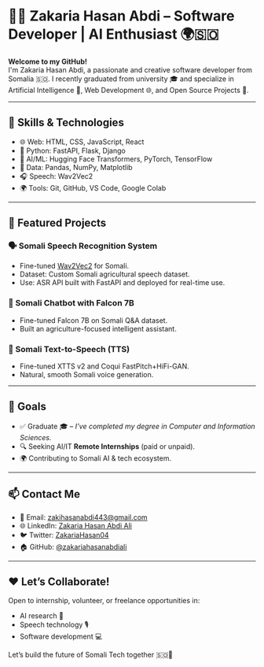 # 👨‍💻 Zakaria Hasan Abdi – Software Developer | AI Enthusiast 🌍🇸🇴

**Welcome to my GitHub!**  
I'm Zakaria Hasan Abdi, a passionate and creative software developer from Somalia 🇸🇴. I recently graduated from university 🎓 and specialize in Artificial Intelligence 🤖, Web Development 🌐, and Open Source Projects 🚀.

---

## 🧠 Skills & Technologies

- 🌐 Web: HTML, CSS, JavaScript, React
- 🐍 Python: FastAPI, Flask, Django
- 🤖 AI/ML: Hugging Face Transformers, PyTorch, TensorFlow
- 🧪 Data: Pandas, NumPy, Matplotlib
- 🎧 Speech: Wav2Vec2
- 🌍 Tools: Git, GitHub, VS Code,  Google Colab

---

## 📂 Featured Projects

### 🗣️ Somali Speech Recognition System
- Fine-tuned [Wav2Vec2](https://huggingface.co/facebook/wav2vec2-large-xlsr-53) for Somali.
- Dataset: Custom Somali agricultural speech dataset.
- Use: ASR API built with FastAPI and deployed for real-time use.

### 🧠 Somali Chatbot with Falcon 7B
- Fine-tuned Falcon 7B on Somali Q&A dataset.
- Built an agriculture-focused intelligent assistant.

### 🎤 Somali Text-to-Speech (TTS)
- Fine-tuned XTTS v2 and Coqui FastPitch+HiFi-GAN.
- Natural, smooth Somali voice generation.

---

## 🎯 Goals

- ✅ Graduate 🎓 – *I’ve completed my degree in Computer and Information Sciences.*
- 🔍 Seeking AI/IT **Remote Internships** (paid or unpaid).
- 🌍 Contributing to Somali AI & tech ecosystem.

---

## 📫 Contact Me

- 📧 Email: zakihasanabdi443@gmail.com  
- 🌐 LinkedIn: [Zakaria Hasan Abdi Ali](https://www.linkedin.com/in/zakaria-hassan-abdi-ali-0b6b96238/)  
- 🐦 Twitter: [ZakariaHasan04](https://x.com/ZakariaHasan04)  
- 🏠 GitHub: [@zakariahasanabdiali](https://github.com/zakariahasanabdiali)

---

## ❤️ Let’s Collaborate!

Open to internship, volunteer, or freelance opportunities in:
- AI research 🧠
- Speech technology 🎙️
- Software development 💻

Let’s build the future of Somali Tech together 🇸🇴🚀


